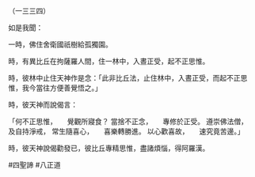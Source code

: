 （一三三四）

如是我聞：

一時，佛住舍衛國祇樹給孤獨園。

時，有異比丘在拘薩羅人間，住一林中，入晝正受，起不正思惟。

時，彼林中止住天神作是念：「此非比丘法，止住林中，入晝正受，而起不正思惟，我今當往方便善覺悟之。」

時，彼天神而說偈言：

「何不正思惟，　　覺觀所寢食？
當捨不正念，　　專修於正受。
遵崇佛法僧，　　及自持淨戒，
常生隨喜心，　　喜樂轉勝進。
以心歡喜故，　　速究竟苦邊。」

時，彼天神說偈勸發已，彼比丘專精思惟，盡諸煩惱，得阿羅漢。




#四聖諦
#八正道
